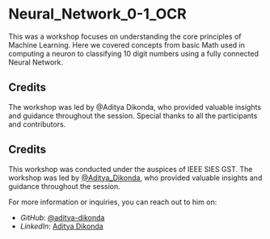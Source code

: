 # Neural_Network_0-1_OCR
This was a workshop focuses on understanding the core principles of Machine Learning. Here we covered concepts from basic Math used in computing a neuron to classifying 10 digit numbers using a fully connected Neural Network.

## Credits
The workshop was led by @Aditya Dikonda, who provided valuable insights and guidance throughout the session. Special thanks to all the participants and contributors.
## Credits
This workshop was conducted under the auspices of IEEE SIES GST. The workshop was led by [@Aditya_Dikonda](https://github.com/Adityadikonda10), who provided valuable insights and guidance throughout the session.

For more information or inquiries, you can reach out to him on:

- *GitHub*: [@aditya-dikonda](https://github.com/Adityadikonda10)
- *LinkedIn*: [Aditya Dikonda](https://www.linkedin.com/in/aditya-dikonda/)
